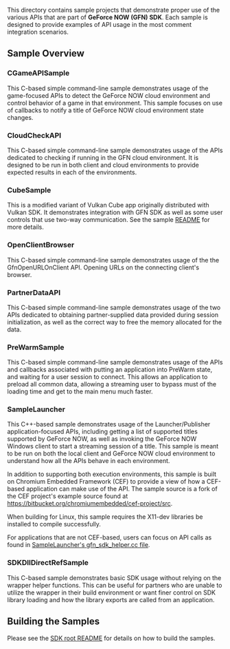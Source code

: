 This directory contains sample projects that demonstrate proper use of the various APIs that are part of **GeForce NOW (GFN) SDK**.
Each sample is designed to provide examples of API usage in the most comment integration scenarios.

## Sample Overview

### CGameAPISample
This C-based simple command-line sample demonstrates usage of the game-focused APIs to detect the GeForce NOW cloud environment and control behavior of a game in that environment. This sample focuses on use of callbacks to notify a title of GeForce NOW cloud environment state changes.

### CloudCheckAPI
This C-based simple command-line sample demonstrates usage of the APIs dedicated to checking if running in the GFN cloud environment. It is designed to be run in both client and cloud environments to provide expected results in each of the environments.

### CubeSample
This is a modified variant of Vulkan Cube app originally distributed with Vulkan SDK. It demonstrates integration with GFN SDK as well as some user controls that use two-way communication.
See the sample [README](./GdnSampleApp/README.md) for more details.

### OpenClientBrowser
This C-based simple command-line sample demonstrates usage of the the GfnOpenURLOnClient API. Opening URLs on the connecting client's browser.

### PartnerDataAPI
This C-based simple command-line sample demonstrates usage of the two APIs dedicated to obtaining partner-supplied data provided during session initialization, as well as the correct way to free the memory allocated for the data.

### PreWarmSample
This C-based simple command-line sample demonstrates usage of the APIs and callbacks associated with putting an application into PreWarm state, and waiting for a user session to connect. This allows an application to preload all common data, allowing a streaming user to bypass must of the loading time and get to the main menu much faster.

### SampleLauncher
This C++-based sample demonstrates usage of the Launcher/Publisher application-focused APIs, including getting a list of supported titles supported by GeForce NOW, as well as invoking the GeForce NOW Windows client to start a streaming session of a title. This sample is meant to be run on both the local client and GeForce NOW cloud environment to understand how all the APIs behave in each environment.
   
In addition to supporting both execution environments, this sample is built on Chromium Embedded Framework (CEF) to provide a view of how a CEF-based application can make use of the API. The sample source is a fork of the CEF project's example source found at https://bitbucket.org/chromiumembedded/cef-project/src.

When building for Linux, this sample requires the X11-dev libraries be installed to compile successfully.
    
For applications that are not CEF-based, users can focus on API calls as found in [SampleLauncher's gfn_sdk_helper.cc file](./SampleLauncher/src/gfn_sdk_demo/gfn_sdk_helper.cc).

### SDKDllDirectRefSample

This C-based sample demonstrates basic SDK usage without relying on the wrapper helper functions. This can be useful for partners who are unable to utilize the wrapper in their build environment or want finer control on SDK library loading and how the library exports are called from an application.

## Building the Samples

Please see the [SDK root README](./README.md) for details on how to build the samples.
